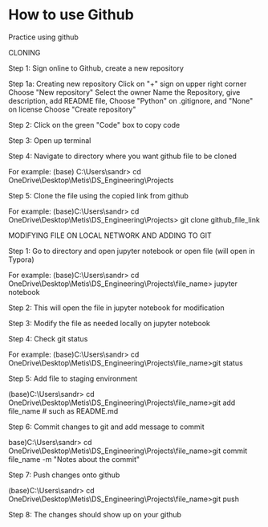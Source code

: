 # How to use Github
Practice using github

CLONING 

Step 1: Sign online to Github, create a new repository

Step 1a: Creating new repository
Click on "+" sign on upper right corner
Choose "New repository"
Select the owner
Name the Repository, give description, add README file, Choose "Python" on .gitignore, and "None" on license
Choose "Create repository"

Step 2:  Click on the green "Code" box to copy code

Step 3: Open up terminal

Step 4: Navigate to directory where you want github file to be cloned

For example: 
(base) C:\Users\sandr> cd OneDrive\Desktop\Metis\DS_Engineering\Projects

Step 5: Clone the file using the copied link from github

For example: 
(base)C:\Users\sandr> cd OneDrive\Desktop\Metis\DS_Engineering\Projects> git clone github_file_link

MODIFYING FILE ON LOCAL NETWORK AND ADDING TO GIT

Step 1: Go to directory and open jupyter notebook or open file (will open in Typora)

For example:
(base)C:\Users\sandr> cd OneDrive\Desktop\Metis\DS_Engineering\Projects\file_name> jupyter notebook

Step 2: This will open the file in jupyter notebook for modification

Step 3: Modify the file as needed locally on jupyter notebook

Step 4: Check git status

For example:
(base)C:\Users\sandr> cd OneDrive\Desktop\Metis\DS_Engineering\Projects\file_name>git status

Step 5: Add file to staging environment

(base)C:\Users\sandr> cd OneDrive\Desktop\Metis\DS_Engineering\Projects\file_name>git add file_name  # such as README.md

Step 6: Commit changes to git and add message to commit

base)C:\Users\sandr> cd OneDrive\Desktop\Metis\DS_Engineering\Projects\file_name>git commit file_name -m "Notes about the commit"

Step 7: Push changes onto github

(base)C:\Users\sandr> cd OneDrive\Desktop\Metis\DS_Engineering\Projects\file_name>git push

Step 8: The changes should show up on your github
